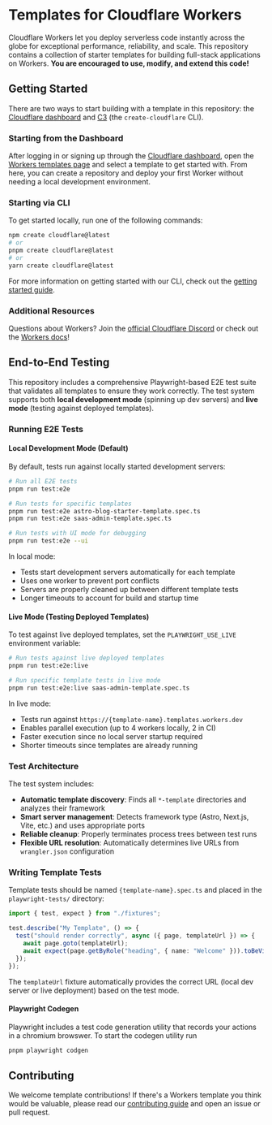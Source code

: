 # Templates for Cloudflare Workers

Cloudflare Workers let you deploy serverless code instantly across the globe for exceptional performance, reliability, and scale. This repository contains a collection of starter templates for building full-stack applications on Workers. **You are encouraged to use, modify, and extend this code!**

## Getting Started

There are two ways to start building with a template in this repository: the [Cloudflare dashboard](https://dash.cloudflare.com/) and [C3](https://developers.cloudflare.com/pages/get-started/c3/) (the `create-cloudflare` CLI).

### Starting from the Dashboard

After logging in or signing up through the [Cloudflare dashboard](https://dash.cloudflare.com/), open the [Workers templates page](https://dash.cloudflare.com/?to=/:account/workers-and-pages/templates) and select a template to get started with. From here, you can create a repository and deploy your first Worker without needing a local development environment.

### Starting via CLI

To get started locally, run one of the following commands:

```bash
npm create cloudflare@latest
# or
pnpm create cloudflare@latest
# or
yarn create cloudflare@latest
```

For more information on getting started with our CLI, check out the [getting started guide](https://developers.cloudflare.com/workers/get-started/guide/).

### Additional Resources

Questions about Workers? Join the [official Cloudflare Discord](https://workers.community/) or check out the [Workers docs](https://developers.cloudflare.com/workers/)!

## End-to-End Testing

This repository includes a comprehensive Playwright-based E2E test suite that validates all templates to ensure they work correctly. The test system supports both **local development mode** (spinning up dev servers) and **live mode** (testing against deployed templates).

### Running E2E Tests

#### Local Development Mode (Default)

By default, tests run against locally started development servers:

```bash
# Run all E2E tests
pnpm run test:e2e

# Run tests for specific templates
pnpm run test:e2e astro-blog-starter-template.spec.ts
pnpm run test:e2e saas-admin-template.spec.ts

# Run tests with UI mode for debugging
pnpm run test:e2e --ui
```

In local mode:

- Tests start development servers automatically for each template
- Uses one worker to prevent port conflicts
- Servers are properly cleaned up between different template tests
- Longer timeouts to account for build and startup time

#### Live Mode (Testing Deployed Templates)

To test against live deployed templates, set the `PLAYWRIGHT_USE_LIVE` environment variable:

```bash
# Run tests against live deployed templates
pnpm run test:e2e:live

# Run specific template tests in live mode
pnpm run test:e2e:live saas-admin-template.spec.ts
```

In live mode:

- Tests run against `https://{template-name}.templates.workers.dev`
- Enables parallel execution (up to 4 workers locally, 2 in CI)
- Faster execution since no local server startup required
- Shorter timeouts since templates are already running

### Test Architecture

The test system includes:

- **Automatic template discovery**: Finds all `*-template` directories and analyzes their framework
- **Smart server management**: Detects framework type (Astro, Next.js, Vite, etc.) and uses appropriate ports
- **Reliable cleanup**: Properly terminates process trees between test runs
- **Flexible URL resolution**: Automatically determines live URLs from `wrangler.json` configuration

### Writing Template Tests

Template tests should be named `{template-name}.spec.ts` and placed in the `playwright-tests/` directory:

```typescript
import { test, expect } from "./fixtures";

test.describe("My Template", () => {
  test("should render correctly", async ({ page, templateUrl }) => {
    await page.goto(templateUrl);
    await expect(page.getByRole("heading", { name: "Welcome" })).toBeVisible();
  });
});
```

The `templateUrl` fixture automatically provides the correct URL (local dev server or live deployment) based on the test mode.

#### Playwright Codegen

Playwright includes a test code generation utility that records your actions in a chromium browswer. To start the codegen utility run

```bash
pnpm playwright codgen
```

## Contributing

We welcome template contributions! If there's a Workers template you think would be valuable, please read our [contributing guide](./CONTRIBUTING.md) and open an issue or pull request.
